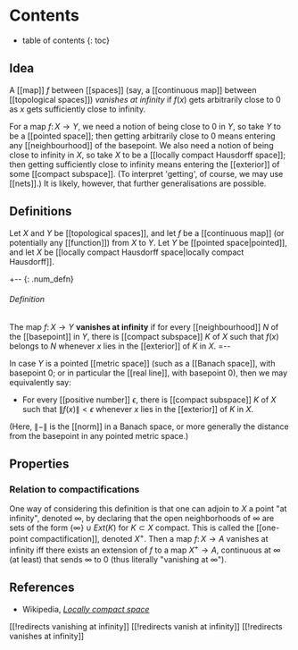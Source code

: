 
# Contents
* table of contents
{: toc}

## Idea

A [[map]] $f$ between [[spaces]] (say, a [[continuous map]] between [[topological spaces]]) _vanishes at infinity_ if $f(x)$ gets arbitrarily close to $0$ as $x$ gets sufficiently close to infinity.

For a map $f\colon X \to Y$, we need a notion of being close to $0$ in $Y$, so take $Y$ to be a [[pointed space]]; then getting arbitrarily close to $0$ means entering any [[neighbourhood]] of the basepoint.  We also need a notion of being close to infinity in $X$, so take $X$ to be a [[locally compact Hausdorff space]]; then getting sufficiently close to infinity means entering the [[exterior]] of some [[compact subspace]].  (To interpret 'getting', of course, we may use [[nets]].)  It is likely, however, that further generalisations are possible.


## Definitions

Let $X$ and $Y$ be [[topological spaces]], and let $f$ be a [[continuous map]] (or potentially any [[function]]) from $X$ to $Y$.  Let $Y$ be [[pointed space|pointed]], and let $X$ be [[locally compact Hausdorff space|locally compact Hausdorff]].

+-- {: .num_defn}
###### Definition
The map $f\colon X \to Y$ __vanishes at infinity__ if for every [[neighbourhood]] $N$ of the [[basepoint]] in $Y$, there is [[compact subspace]] $K$ of $X$ such that $f(x)$ belongs to $N$ whenever $x$ lies in the [[exterior]] of $K$ in $X$.
=--

In case $Y$ is a pointed [[metric space]] (such as a [[Banach space]], with basepoint $0$; or in particular the [[real line]], with basepoint $0$), then we may equivalently say: 

* For every [[positive number]] $\epsilon$, there is [[compact subspace]] $K$ of $X$ such that ${\|f(x)\|} \lt \epsilon$ whenever $x$ lies in the [[exterior]] of $K$ in $X$.

(Here, ${\|{-}\|}$ is the [[norm]] in a Banach space, or more generally the distance from the basepoint in any pointed metric space.)


## Properties 

### Relation to compactifications

One way of considering this definition is that one can adjoin to $X$ a point "at infinity", denoted $\infty$, by declaring that the open neighborhoods of $\infty$ are sets of the form $\{\infty\} \cup Ext(K)$ for $K \subset X$ compact. This is called the [[one-point compactification]], denoted $X^+$. Then a map $f\colon X \to A$ vanishes at infinity iff there exists an extension of $f$ to a map $X^+ \to A$, continuous at $\infty$ (at least) that sends $\infty$ to $0$ (thus literally "vanishing at $\infty$").



## References

* Wikipedia, _[Locally compact space](http://en.wikipedia.org/wiki/Locally_compact_space)_


[[!redirects vanishing at infinity]]
[[!redirects vanish at infinity]]
[[!redirects vanishes at infinity]]
